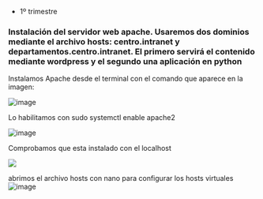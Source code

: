 - 1º trimestre

### Instalación del servidor web apache. Usaremos dos dominios mediante el archivo hosts: centro.intranet y departamentos.centro.intranet. El primero servirá el contenido mediante wordpress y el segundo una aplicación en python

Instalamos Apache desde el terminal con el comando que aparece en la imagen:

![image](https://github.com/user-attachments/assets/557f5cc2-57b5-4bf8-8de1-bd1dc4843800)

Lo habilitamos con sudo systemctl enable apache2

![image](https://github.com/user-attachments/assets/0f8fc95c-0fd6-421a-9939-84c6e4b9900e)

Comprobamos que esta instalado con el localhost

![](https://github.com/user-attachments/assets/e888712a-8742-4515-91a9-44b097c3c1f6)

abrimos el archivo hosts con nano para configurar los hosts virtuales
![image](https://github.com/user-attachments/assets/3a85612e-ea0b-4c2b-af4d-368ab4f97dbf)





